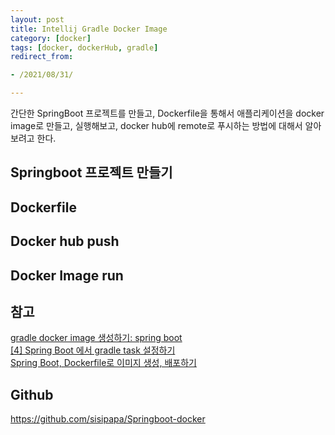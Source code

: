 ```yaml
---
layout: post
title: Intellij Gradle Docker Image
category: [docker]
tags: [docker, dockerHub, gradle]
redirect_from:

- /2021/08/31/

---
```


간단한 SpringBoot 프로젝트를 만들고, Dockerfile을 통해서 애플리케이션을 docker image로 만들고, 실행해보고, docker hub에 remote로 푸시하는 방법에 대해서 알아보려고 한다.  

## Springboot 프로젝트 만들기  

## Dockerfile  

## Docker hub push  

## Docker Image run  


## 참고  
[gradle docker image 생성하기: spring boot](https://psawesome.tistory.com/78)  
[[4] Spring Boot 에서 gradle task 설정하기](https://velog.io/@guswns3371/4-Spring-Boot-%EC%97%90%EC%84%9C-gradle-task-%EC%84%A4%EC%A0%95%ED%95%98%EA%B8%B0)    
[Spring Boot, Dockerfile로 이미지 생성, 배포하기](https://umanking.github.io/2021/07/11/spring-boot-docker-starter/)  

## Github  
<https://github.com/sisipapa/Springboot-docker>  
